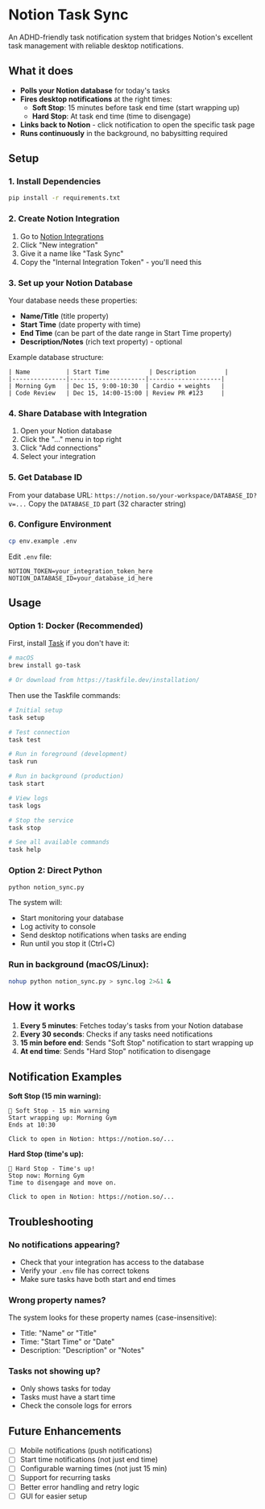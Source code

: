 # Notion Task Sync

An ADHD-friendly task notification system that bridges Notion's excellent task management with reliable desktop notifications.

## What it does

- **Polls your Notion database** for today's tasks
- **Fires desktop notifications** at the right times:
  - **Soft Stop**: 15 minutes before task end time (start wrapping up)
  - **Hard Stop**: At task end time (time to disengage)
- **Links back to Notion** - click notification to open the specific task page
- **Runs continuously** in the background, no babysitting required

## Setup

### 1. Install Dependencies

```bash
pip install -r requirements.txt
```

### 2. Create Notion Integration

1. Go to [Notion Integrations](https://www.notion.so/my-integrations)
2. Click "New integration"
3. Give it a name like "Task Sync"
4. Copy the "Internal Integration Token" - you'll need this

### 3. Set up your Notion Database

Your database needs these properties:
- **Name/Title** (title property)
- **Start Time** (date property with time)
- **End Time** (can be part of the date range in Start Time property)
- **Description/Notes** (rich text property) - optional

Example database structure:
```
| Name          | Start Time           | Description        |
|---------------|---------------------|--------------------|
| Morning Gym   | Dec 15, 9:00-10:30  | Cardio + weights   |
| Code Review   | Dec 15, 14:00-15:00 | Review PR #123     |
```

### 4. Share Database with Integration

1. Open your Notion database
2. Click the "..." menu in top right
3. Click "Add connections"
4. Select your integration

### 5. Get Database ID

From your database URL: `https://notion.so/your-workspace/DATABASE_ID?v=...`
Copy the `DATABASE_ID` part (32 character string)

### 6. Configure Environment

```bash
cp env.example .env
```

Edit `.env` file:
```
NOTION_TOKEN=your_integration_token_here
NOTION_DATABASE_ID=your_database_id_here
```

## Usage

### Option 1: Docker (Recommended)

First, install [Task](https://taskfile.dev/installation/) if you don't have it:

```bash
# macOS
brew install go-task

# Or download from https://taskfile.dev/installation/
```

Then use the Taskfile commands:

```bash
# Initial setup
task setup

# Test connection
task test

# Run in foreground (development)
task run

# Run in background (production)
task start

# View logs
task logs

# Stop the service
task stop

# See all available commands
task help
```

### Option 2: Direct Python

```bash
python notion_sync.py
```

The system will:
- Start monitoring your database
- Log activity to console
- Send desktop notifications when tasks are ending
- Run until you stop it (Ctrl+C)

### Run in background (macOS/Linux):

```bash
nohup python notion_sync.py > sync.log 2>&1 &
```

## How it works

1. **Every 5 minutes**: Fetches today's tasks from your Notion database
2. **Every 30 seconds**: Checks if any tasks need notifications
3. **15 min before end**: Sends "Soft Stop" notification to start wrapping up
4. **At end time**: Sends "Hard Stop" notification to disengage

## Notification Examples

**Soft Stop (15 min warning):**
```
🔔 Soft Stop - 15 min warning
Start wrapping up: Morning Gym
Ends at 10:30

Click to open in Notion: https://notion.so/...
```

**Hard Stop (time's up):**
```
🔔 Hard Stop - Time's up!
Stop now: Morning Gym
Time to disengage and move on.

Click to open in Notion: https://notion.so/...
```

## Troubleshooting

### No notifications appearing?
- Check that your integration has access to the database
- Verify your `.env` file has correct tokens
- Make sure tasks have both start and end times

### Wrong property names?
The system looks for these property names (case-insensitive):
- Title: "Name" or "Title"
- Time: "Start Time" or "Date"
- Description: "Description" or "Notes"

### Tasks not showing up?
- Only shows tasks for today
- Tasks must have a start time
- Check the console logs for errors

## Future Enhancements

- [ ] Mobile notifications (push notifications)
- [ ] Start time notifications (not just end time)
- [ ] Configurable warning times (not just 15 min)
- [ ] Support for recurring tasks
- [ ] Better error handling and retry logic
- [ ] GUI for easier setup 